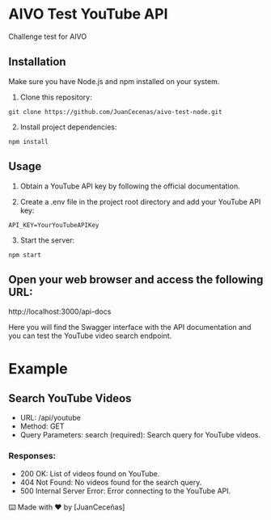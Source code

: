 # AIVO Test YouTube API

Challenge test for AIVO
## Installation

Make sure you have Node.js and npm installed on your system.

1. Clone this repository:

  ```shell
  git clone https://github.com/JuanCecenas/aivo-test-node.git
  ```

2. Install project dependencies: 

  ```shell
  npm install
  ```

## Usage

1. Obtain a YouTube API key by following the official documentation.

2. Create a .env file in the project root directory and add your YouTube API key:
  
  ```shell
  API_KEY=YourYouTubeAPIKey
  ```

3. Start the server:

  ```shell
  npm start
  ```

## Open your web browser and access the following URL:


http://localhost:3000/api-docs


Here you will find the Swagger interface with the API documentation and you can test the YouTube video search endpoint.

# Example

## Search YouTube Videos

* URL: /api/youtube
* Method: GET
* Query Parameters: search (required): Search query for YouTube videos.

### Responses:
* 200 OK: List of videos found on YouTube.
* 404 Not Found: No videos found for the search query.
* 500 Internal Server Error: Error connecting to the YouTube API.

⌨️ Made with ❤️ by [JuanCeceñas]